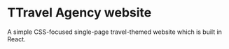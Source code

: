 # TTravel Agency website

A simple CSS-focused single-page travel-themed website which is built in React.
